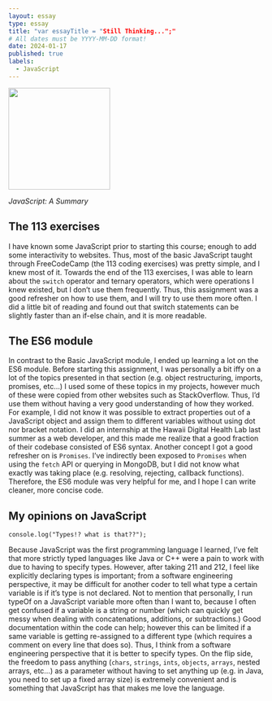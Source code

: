 ```yaml
---
layout: essay
type: essay
title: "var essayTitle = "Still Thinking...";"
# All dates must be YYYY-MM-DD format!
date: 2024-01-17
published: true
labels:
  - JavaScript
---
```


<img width="200px" class="rounded float-start pe-4" src="[../img/difficulty/degree_difficulty.jpg](https://s3-ap-southeast-1.amazonaws.com/kipalog.com/B4UaJfMCQAE67QB.png_mnu9u7omer)">

*JavaScript: A Summary*

## The 113 exercises

I have known some JavaScript prior to starting this course; enough to add some interactivity to websites. Thus, most of the basic JavaScript taught through FreeCodeCamp (the 113 coding exercises) was pretty simple, and I knew most of it. Towards the end of the 113 exercises, I was able to learn about the `switch` operator and ternary operators, which were operations I knew existed, but I don’t use them frequently. Thus, this assignment was a good refresher on how to use them, and I will try to use them more often. I did a little bit of reading and found out that switch statements can be slightly faster than an if-else chain, and it is more readable.

## The ES6 module

In contrast to the Basic JavaScript module, I ended up learning a lot on the ES6 module. Before starting this assignment, I was personally a bit iffy on a lot of the topics presented in that section (e.g. object restructuring, imports, promises, etc…) I used some of these topics in my projects, however much of these were copied from other websites such as StackOverflow. Thus, I’d use them without having a very good understanding of how they worked. For example, I did not know it was possible to extract properties out of a JavaScript object and assign them to different variables without using dot nor bracket notation. I did an internship at the Hawaii Digital Health Lab last summer as a web developer, and this made me realize that a good fraction of their codebase consisted of ES6 syntax. Another concept I got a good refresher on is `Promises`. I’ve indirectly been exposed to `Promises` when using the `fetch` API or querying in MongoDB, but I did not know what exactly was taking place (e.g. resolving, rejecting, callback functions). Therefore, the ES6 module was very helpful for me, and I hope I can write cleaner, more concise code.

## My opinions on JavaScript
```
console.log("Types!? what is that??");
```
Because JavaScript was the first programming language I learned, I’ve felt that more strictly typed languages like Java or C++ were a pain to work with due to having to specify types. However, after taking 211 and 212, I feel like explicitly declaring types is important; from a software engineering perspective, it may be difficult for another coder to tell what type a certain variable is if it’s type is not declared. Not to mention that personally, I run typeOf on a JavaScript variable more often than I want to, because I often get confused if a variable is a string or number (which can quickly get messy when dealing with concatenations, additions, or subtractions.) Good documentation within the code can help; however this can be limited if a same variable is getting re-assigned to a different type (which requires a comment on every line that does so). Thus, I think from a software engineering perspective that it is better to specify types. On the flip side, the freedom to pass anything (`chars`, `strings`, `ints`, `objects`, `arrays`, nested arrays, etc…) as a parameter without having to set anything up (e.g. in Java, you need to set up a fixed array size) is extremely convenient and is something that JavaScript has that makes me love the language.

